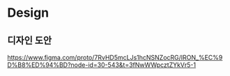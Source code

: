 # Design

## 디자인 도안
https://www.figma.com/proto/7RvHD5mcLJs1hcNSNZocRG/IRON_%EC%9D%B8%ED%94%BD?node-id=30-543&t=3fNwWWpcztZYkVr5-1
